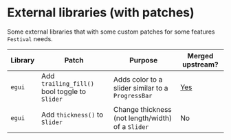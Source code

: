 # External libraries (with patches)

Some external libraries that with some custom patches for some features `Festival` needs.

| Library | Patch | Purpose | Merged upstream? |
|---------|-------|---------|------------------|
| `egui`  | Add `trailing_fill()` bool toggle to `Slider` | Adds color to a slider similar to a `ProgressBar` | [Yes](https://github.com/emilk/egui/pull/2660)
| `egui`  | Add `thickness()` to `Slider` | Change thickness (not length/width) of a `Slider` | No

